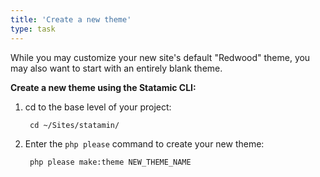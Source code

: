 ```yaml
---
title: 'Create a new theme'
type: task
---
```


While you may customize your new site's default "Redwood" theme, you may also want to start with an entirely blank theme.

**Create a new theme using the Statamic CLI:**

1. cd to the base level of your project:

        cd ~/Sites/statamin/

2. Enter the `php please` command to create your new theme:

        php please make:theme NEW_THEME_NAME
